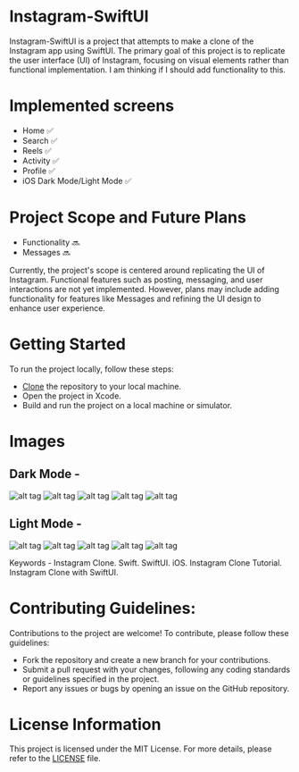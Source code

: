 # Instagram-SwiftUI
Instagram-SwiftUI is a project that attempts to make a clone of the Instagram app using SwiftUI. The primary goal of this project is to replicate the user interface (UI) of Instagram, focusing on visual elements rather than functional implementation. I am thinking if I should add functionality to this.

# Implemented screens
- Home ✅
- Search ✅
- Reels ✅
- Activity ✅
- Profile ✅
- iOS Dark Mode/Light Mode ✅

# Project Scope and Future Plans
- Functionality 🔜
- Messages 🔜

Currently, the project's scope is centered around replicating the UI of Instagram. Functional features such as posting, messaging, and user interactions are not yet implemented. However, plans may include adding functionality for features like Messages and refining the UI design to enhance user experience.

# Getting Started

To run the project locally, follow these steps:

- [Clone](https://docs.github.com/en/repositories/creating-and-managing-repositories/cloning-a-repository) the repository to your local machine.
- Open the project in Xcode.
- Build and run the project on a local machine or simulator.

# Images 
## Dark Mode -
![alt tag](https://github.com/PankajGaikar/Instagram-SwiftUI/blob/main/Screenshots/IMG_1607.PNG)
![alt tag](https://github.com/PankajGaikar/Instagram-SwiftUI/blob/main/Screenshots/activity-dark.PNG)
![alt tag](https://github.com/PankajGaikar/Instagram-SwiftUI/blob/main/Screenshots/profile-dark.PNG)
![alt tag](https://github.com/PankajGaikar/Instagram-SwiftUI/blob/main/Screenshots/reels-dark.PNG)
![alt tag](https://github.com/PankajGaikar/Instagram-SwiftUI/blob/main/Screenshots/search-dark.PNG)

## Light Mode -
![alt tag](https://github.com/PankajGaikar/Instagram-SwiftUI/blob/main/Screenshots/activity-light.PNG)
![alt tag](https://github.com/PankajGaikar/Instagram-SwiftUI/blob/main/Screenshots/home-light.jpeg)
![alt tag](https://github.com/PankajGaikar/Instagram-SwiftUI/blob/main/Screenshots/profile-light.PNG)
![alt tag](https://github.com/PankajGaikar/Instagram-SwiftUI/blob/main/Screenshots/reels-light.PNG)
![alt tag](https://github.com/PankajGaikar/Instagram-SwiftUI/blob/main/Screenshots/search-light.PNG)

Keywords - Instagram Clone. Swift. SwiftUI. iOS. Instagram Clone Tutorial. Instagram Clone with SwiftUI. 

# Contributing Guidelines:
Contributions to the project are welcome! To contribute, please follow these guidelines:

- Fork the repository and create a new branch for your contributions.
- Submit a pull request with your changes, following any coding standards or guidelines specified in the project.
- Report any issues or bugs by opening an issue on the GitHub repository.

# License Information
This project is licensed under the MIT License. For more details, please refer to the [LICENSE](LICENSE.md) file.


